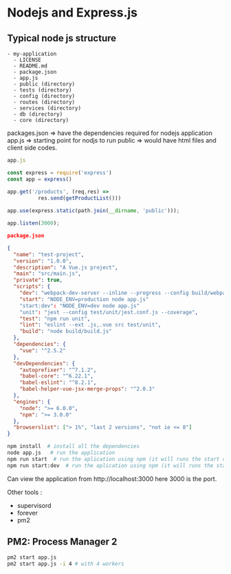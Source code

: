 # Nodejs and Express.js

## Typical node js structure

```
- my-application
  - LICENSE
  - README.md
  - package.json
  - app.js
  - public (directory)
  - tests (directory)
  - config (directory)
  - routes (directory)
  - services (directory)
  - db (directory)
  - core (directory)
```

packages.json => have the dependencies required for nodejs application
app.js => starting point for nodjs to run
public => would have html files and client side codes.

```js
app.js

const express = require('express')
const app = express()

app.get('/products', (req,res) => 
          res.send(getProductList()))
          
app.use(express.static(path.join(__dirname, 'public')));

app.listen(3000);
```

```json
package.json

{
  "name": "test-project",
  "version": "1.0.0",
  "description": "A Vue.js project",
  "main": "src/main.js",
  "private": true,
  "scripts": {
    "dev": "webpack-dev-server --inline --progress --config build/webpack.dev.conf.js",
    "start": "NODE_ENV=production node app.js"
    "start:dev": "NODE_ENV=dev node app.js"
    "unit": "jest --config test/unit/jest.conf.js --coverage",
    "test": "npm run unit",
    "lint": "eslint --ext .js,.vue src test/unit",
    "build": "node build/build.js"
  },
  "dependencies": {
    "vue": "^2.5.2"
  },
  "devDependencies": {
    "autoprefixer": "^7.1.2",
    "babel-core": "^6.22.1",
    "babel-eslint": "^8.2.1",
    "babel-helper-vue-jsx-merge-props": "^2.0.3"    
  },
  "engines": {
    "node": ">= 6.0.0",
    "npm": ">= 3.0.0"
  },
  "browserslist": ["> 1%", "last 2 versions", "not ie <= 8"]
}

```

```bash
npm install  # install all the dependencies
node app.js   # run the application
npm run start  # run the aplication using npm (it will runs the start command in scripts section in package.json )
npm run start:dev  # run the aplication using npm (it will runs the start:dev command in scripts section in package.json )
```

Can view the application from http://localhost:3000  here 3000 is the port.

Other tools :

* supervisord
* forever
* pm2

## PM2: Process Manager 2

```bash
pm2 start app.js
pm2 start app.js -i 4 # with 4 workers
```
